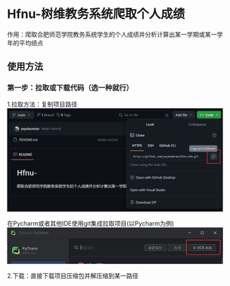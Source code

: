 # Hfnu-树维教务系统爬取个人成绩
作用：爬取合肥师范学院教务系统学生的个人成绩并分析计算出某一学期或某一学年的平均绩点

## 使用方法
### 第一步：拉取或下载代码（选一种就行）
1.拉取方法：复制项目路径
![](image\1.1.png)

在Pycharm或者其他IDE使用git集成拉取项目(以Pycharm为例)
![](image\1.2.png)

2.下载：直接下载项目压缩包并解压缩到某一路径
